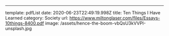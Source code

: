 ---

template: pdfList
date: 2020-06-23T22:49:19.998Z
title: Ten Things I Have Learned
category: Society
url: https://www.miltonglaser.com/files/Essays-10things-8400.pdf
image: /assets/hence-the-boom-vbQsU3kVVPI-unsplash.jpg
